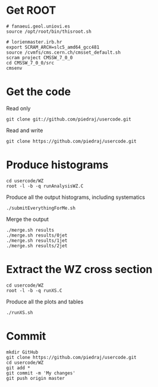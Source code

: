 Get ROOT
====

    # fanaeui.geol.uniovi.es
    source /opt/root/bin/thisroot.sh

    # lorienmaster.irb.hr
    export SCRAM_ARCH=slc5_amd64_gcc481
    source /cvmfs/cms.cern.ch/cmsset_default.sh
    scram project CMSSW_7_0_0
    cd CMSSW_7_0_0/src
    cmsenv


Get the code
====

Read only

    git clone git://github.com/piedraj/usercode.git

Read and write

    git clone https://github.com/piedraj/usercode.git


Produce histograms
====

    cd usercode/WZ
    root -l -b -q runAnalysisWZ.C

Produce all the output histograms, including systematics

    ./submitEverythingForMe.sh

Merge the output

    ./merge.sh results
    ./merge.sh results/0jet
    ./merge.sh results/1jet
    ./merge.sh results/2jet


Extract the WZ cross section
====

    cd usercode/WZ
    root -l -b -q runXS.C

Produce all the plots and tables

    ./runXS.sh


Commit
====

    mkdir GitHub
    git clone https://github.com/piedraj/usercode.git
    cd usercode/WZ
    git add *
    git commit -m 'My changes'
    git push origin master

